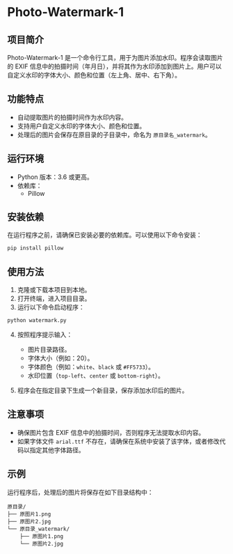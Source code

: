 # Photo-Watermark-1

## 项目简介
Photo-Watermark-1 是一个命令行工具，用于为图片添加水印。程序会读取图片的 EXIF 信息中的拍摄时间（年月日），并将其作为水印添加到图片上。用户可以自定义水印的字体大小、颜色和位置（左上角、居中、右下角）。

## 功能特点
- 自动提取图片的拍摄时间作为水印内容。
- 支持用户自定义水印的字体大小、颜色和位置。
- 处理后的图片会保存在原目录的子目录中，命名为 `原目录名_watermark`。

## 运行环境
- Python 版本：3.6 或更高。
- 依赖库：
  - Pillow

## 安装依赖
在运行程序之前，请确保已安装必要的依赖库。可以使用以下命令安装：

```bash
pip install pillow
```

## 使用方法
1. 克隆或下载本项目到本地。
2. 打开终端，进入项目目录。
3. 运行以下命令启动程序：

```bash
python watermark.py
```

4. 按照程序提示输入：
   - 图片目录路径。
   - 字体大小（例如：20）。
   - 字体颜色（例如：`white`、`black` 或 `#FF5733`）。
   - 水印位置（`top-left`、`center` 或 `bottom-right`）。

5. 程序会在指定目录下生成一个新目录，保存添加水印后的图片。

## 注意事项
- 确保图片包含 EXIF 信息中的拍摄时间，否则程序无法提取水印内容。
- 如果字体文件 `arial.ttf` 不存在，请确保在系统中安装了该字体，或者修改代码以指定其他字体路径。

## 示例
运行程序后，处理后的图片将保存在如下目录结构中：

```
原目录/
├── 原图片1.png
├── 原图片2.jpg
└── 原目录_watermark/
    ├── 原图片1.png
    └── 原图片2.jpg
```